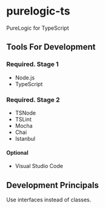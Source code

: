 # purelogic-ts

PureLogic for TypeScript

## Tools For Development

### Required. Stage 1

- Node.js
- TypeScript

### Required. Stage 2

- TSNode
- TSLint
- Mocha
- Chai
- Istanbul

#### Optional

- Visual Studio Code

## Development Principals

Use interfaces instead of classes.
